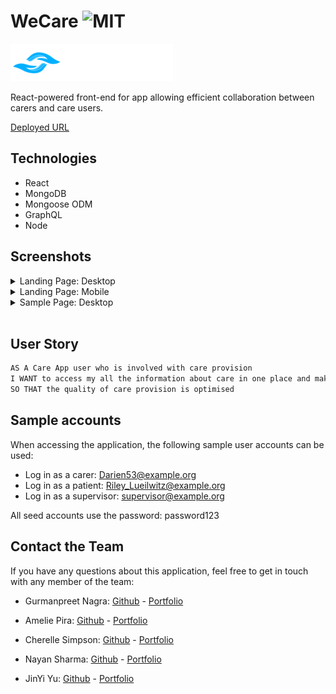 # WeCare ![MIT](https://img.shields.io/badge/License-MIT-blue)

![WeCare](src/components/atoms/images/WeCare-1_260x60.png)

React-powered front-end for app allowing efficient collaboration between carers and care users.

[Deployed URL](https://floating-river-62141.herokuapp.com/)

## Technologies

- React
- MongoDB
- Mongoose ODM
- GraphQL
- Node

## Screenshots

<details>
<summary>Landing Page: Desktop</summary>

![landing-dt](src/components/atoms/images/homepage-dt.png)

</details>

<details>
<summary>Landing Page: Mobile</summary>

![landing-mob](src/components/atoms/images/homepage-mob.png)

</details>

<details>
<summary>Sample Page: Desktop</summary>

![sample-dt](src/components/atoms/images/sample-dt.png)

</details>

</br>

## User Story

```md
AS A Care App user who is involved with care provision
I WANT to access my all the information about care in one place and make live changes
SO THAT the quality of care provision is optimised
```

## Sample accounts

When accessing the application, the following sample user accounts can be used:

- Log in as a carer: Darien53@example.org
- Log in as a patient: Riley_Lueilwitz@example.org
- Log in as a supervisor: supervisor@example.org

All seed accounts use the password: password123

## Contact the Team

If you have any questions about this application, feel free to get in touch with any member of the team:

- Gurmanpreet Nagra: [Github](https://github.com/Mkn01) - [Portfolio](https://mkn01.github.io/portfolio/)

- Amelie Pira: [Github](https://github.com/Am0031) - [Portfolio](https://am0031.github.io/my-portfolio-react/)

- Cherelle Simpson: [Github](https://github.com/C-Sim) - [Portfolio](https://c-sim.github.io/portfolio-react/)

- Nayan Sharma: [Github](https://github.com/nsharma-uk) - [Portfolio](https://nsharma-uk.github.io/professional-portfolio/)

- JinYi Yu: [Github](https://github.com/jinyiyu) - [Portfolio](https://jinyiyu.github.io/my-personal-protfolio/)
